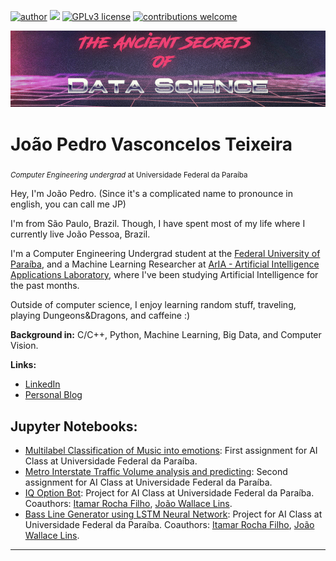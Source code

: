 [![author](https://img.shields.io/badge/author-jpvt-red.svg)](https://www.linkedin.com/in/jpvt) [![](https://img.shields.io/badge/python-3.7+-blue.svg)](https://www.python.org/downloads/release/python-365/) [![GPLv3 license](https://img.shields.io/badge/License-GPLv3-blue.svg)](http://perso.crans.org/besson/LICENSE.html) [![contributions welcome](https://img.shields.io/badge/contributions-welcome-brightgreen.svg?style=flat)](https://github.com/jpvt/Data_Science/issues)

<p align="center">
  <img src="banner80.png" >
</p>

# João Pedro Vasconcelos Teixeira
<sub>*Computer Engineering undergrad* at Universidade Federal da Paraíba</sub>

Hey, I'm João Pedro. (Since it's a complicated name to pronounce in english, you can call me JP)

I'm from São Paulo, Brazil. Though, I have spent most of my life where I currently live João Pessoa, Brazil.

I'm a Computer Engineering Undergrad student at the [Federal University of Paraíba](https://www.ufpb.br), and a Machine Learning Researcher at [ArIA - Artificial Intelligence Applications Laboratory](https://aria.ci.ufpb.br), where I've been studying Artificial Intelligence for the past months.

Outside of computer science, I enjoy learning random stuff, traveling, playing Dungeons&Dragons, and caffeine :)

**Background in:** C/C++, Python, Machine Learning, Big Data, and Computer Vision.

**Links:**
* [LinkedIn](https://www.linkedin.com/in/jpvt)
* [Personal Blog](jpvt.github.io)


## Jupyter Notebooks:

* [Multilabel Classification of Music into emotions](https://bit.ly/2WQnexr): First assignment for AI Class at Universidade Federal da Paraíba.
* [Metro Interstate Traffic Volume analysis and predicting](https://bit.ly/3dqZWUm): Second assignment for AI Class at Universidade Federal da Paraíba.
* [IQ Option Bot](https://bit.ly/2ZmsgTQ): Project for AI Class at Universidade Federal da Paraíba. Coauthors:  [Itamar Rocha Filho](https://github.com/ItamarRocha), [João Wallace Lins](https://github.com/void-zero).
* [Bass Line Generator using LSTM Neural Network](https://bit.ly/2zP31iq): Project for AI Class at Universidade Federal da Paraíba. Coauthors:  [Itamar Rocha Filho](https://github.com/ItamarRocha), [João Wallace Lins](https://github.com/void-zero).

---




